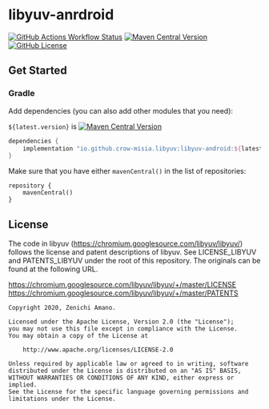 libyuv-anrdroid
=================

[![GitHub Actions Workflow Status](https://img.shields.io/github/actions/workflow/status/crow-misia/libyuv-android/android.yml)](https://github.com/crow-misia/libyuv-android/actions/workflows/android.yml)
[![Maven Central Version](https://img.shields.io/maven-central/v/io.github.crow-misia.libyuv/libyuv-android)](https://central.sonatype.com/artifact/io.github.crow-misia.libyuv/libyuv-android)
[![GitHub License](https://img.shields.io/github/license/crow-misia/libyuv-android)](LICENSE)

## Get Started

### Gradle

Add dependencies (you can also add other modules that you need):

`${latest.version}` is [![Maven Central Version](https://img.shields.io/maven-central/v/io.github.crow-misia.libyuv/libyuv-android)](https://central.sonatype.com/artifact/io.github.crow-misia.libyuv/libyuv-android)

```groovy
dependencies {
    implementation "io.github.crow-misia.libyuv:libyuv-android:${latest.version}"
}
```

Make sure that you have either `mavenCentral()` in the list of repositories:

```
repository {
    mavenCentral()
}
```

## License

The code in libyuv (https://chromium.googlesource.com/libyuv/libyuv/) follows the license and patent descriptions of libyuv.
See LICENSE_LIBYUV and PATENTS_LIBYUV under the root of this repository. The originals can be found at the following URL.

https://chromium.googlesource.com/libyuv/libyuv/+/master/LICENSE
https://chromium.googlesource.com/libyuv/libyuv/+/master/PATENTS

```
Copyright 2020, Zenichi Amano.

Licensed under the Apache License, Version 2.0 (the "License");
you may not use this file except in compliance with the License.
You may obtain a copy of the License at

    http://www.apache.org/licenses/LICENSE-2.0

Unless required by applicable law or agreed to in writing, software
distributed under the License is distributed on an "AS IS" BASIS,
WITHOUT WARRANTIES OR CONDITIONS OF ANY KIND, either express or implied.
See the License for the specific language governing permissions and
limitations under the License.
```
